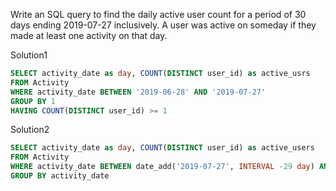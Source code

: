 Write an SQL query to find the daily active user count for a period of 30 days ending 2019-07-27 inclusively. 
A user was active on someday if they made at least one activity on that day.

Solution1
```sql
SELECT activity_date as day, COUNT(DISTINCT user_id) as active_usrs
FROM Activity
WHERE activity_date BETWEEN '2019-06-28' AND '2019-07-27'
GROUP BY 1
HAVING COUNT(DISTINCT user_id) >= 1 
```

Solution2
```sql
SELECT activity_date as day, COUNT(DISTINCT user_id) as active_users
FROM Activity
WHERE activity_date BETWEEN date_add('2019-07-27', INTERVAL -29 day) AND '2019-07-27'
GROUP BY activity_date
```

